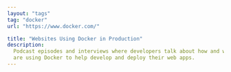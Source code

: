 ```yaml
---
layout: "tags"
tag: "docker"
url: "https://www.docker.com/"

title: "Websites Using Docker in Production"
description:
  Podcast episodes and interviews where developers talk about how and why they
  are using Docker to help develop and deploy their web apps.
---
```

